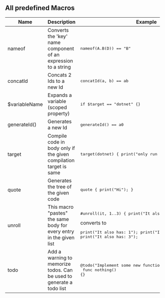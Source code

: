 ## All predefined Macros

 Name          | Description                                                       | Example                                                      |
|---------------|-------------------------------------------------------------------|--------------------------------------------------------------|
nameof        | Converts the 'key' name component of an expression to a string    | <pre>nameof(A.B<C>(D)) == "B"                                |
concatId      | Concats 2 Ids to a new Id                                         | <pre>concatId(a, b) == ab                                    |
$variableName | Expands a variable (scoped property)                              | <pre>if $target == "dotnet" {}</pre>                         |
generateId()  | Generates a new Id                                                | <pre>generateId() == a0                                      |
target        | Compile code in body only if the given compilation target is same | <pre>target(dotnet) { print("only run if target is .net"); } |
quote        |Generates the tree of the given code                               |<pre>quote { print("Hi"); }
unroll       |This macro "pastes" the same body for every entry in the given list|<pre>#unroll(it, 1..3) { print("It also has: " + it); }</pre> converts to <pre>print("It also has: 1"); print("It also has: 2"); print("It also has: 3");|
|todo|Add a warning to memorize todos. Can be used to generate a todo list|<pre>@todo("Implement some new functionality") <br /> func nothing() {}</pre>|
